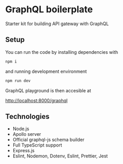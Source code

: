 # GraphQL boilerplate

Starter kit for building API gateway with GraphQL

## Setup

You can run the code by installing dependencies with

``` bash
npm i
```

and running development environment

``` bash
npm run dev
```

GraphQL playground is then accesible at

[http://localhost:8000/graphql](http://localhost:8000/graphql)

## Technologies

* Node.js
* Apollo server
* Official graphql-js schema builder
* Full TypeScript support
* Express.js
* Eslint, Nodemon, Dotenv, Eslint, Prettier, Jest
